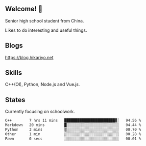 ## Welcome! 👋

Senior high school student from China.

Likes to do interesting and useful things.

## Blogs

https://blog.hikariyo.net

## Skills

C++(OI), Python, Node.js and Vue.js.

## States

Currently focusing on schoolwork.

<!--START_SECTION:waka-->

```txt
C++        7 hrs 11 mins   ███████████████████████▓░   94.56 %
Markdown   20 mins         █░░░░░░░░░░░░░░░░░░░░░░░░   04.44 %
Python     3 mins          ▒░░░░░░░░░░░░░░░░░░░░░░░░   00.70 %
Other      1 min           ░░░░░░░░░░░░░░░░░░░░░░░░░   00.28 %
Pawn       0 secs          ░░░░░░░░░░░░░░░░░░░░░░░░░   00.01 %
```

<!--END_SECTION:waka-->

